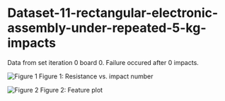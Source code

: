 # Dataset-11-rectangular-electronic-assembly-under-repeated-5-kg-impacts
Data from set iteration 0 board 0. Failure occured after 0 impacts.

![Figure 1](Figures/0_0_metric_plot.png)
Figure 1: Resistance vs. impact number

![Figure 2](Figures/0_0_feature_plot.png)
Figure 2: Feature plot
